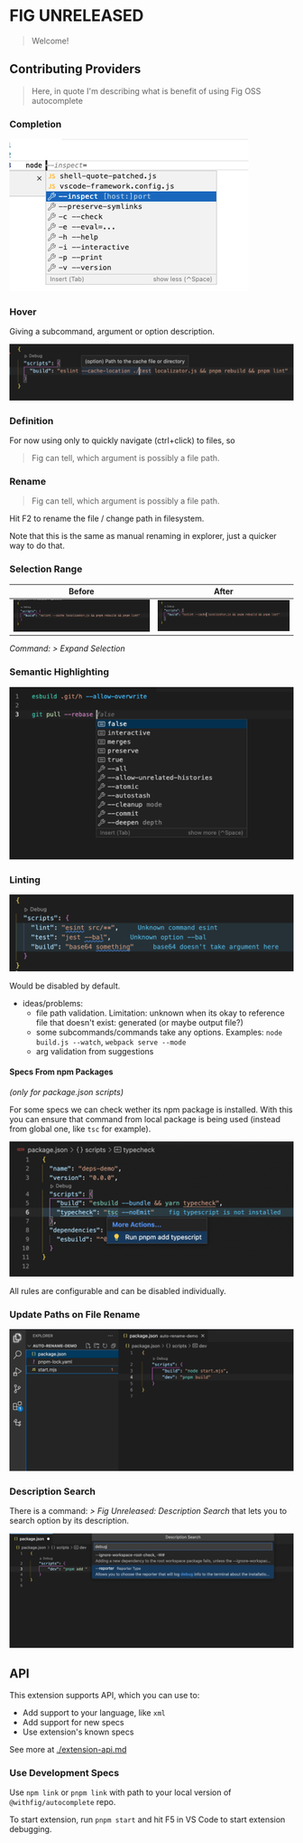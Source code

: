 # FIG UNRELEASED

> Welcome!

## Contributing Providers

> Here, in quote I'm describing what is benefit of using Fig OSS autocomplete

### Completion

![1](media/completions.png)

### Hover

Giving a subcommand, argument or option description.

![2](media/hover.png)

### Definition

For now using only to quickly navigate (ctrl+click) to files, so
> Fig can tell, which argument is possibly a file path.

### Rename

> Fig can tell, which argument is possibly a file path.

Hit F2 to rename the file / change path in filesystem.

Note that this is the same as manual renaming in explorer, just a quicker way to do that.

### Selection Range

| Before                           | After                           |
| -------------------------------- | ------------------------------- |
| ![1](media/before-selection.gif) | ![1](media/after-selection.gif) |

*Command: > Expand Selection*

### Semantic Highlighting

![2](media/semantic-highlighting.png)

### Linting

![1](media/lint.png)

Would be disabled by default.

- ideas/problems:
  - file path validation. Limitation: unknown when its okay to reference file that doesn't exist: generated (or maybe output file?)
  - some subcommands/commands take any options. Examples: `node build.js --watch`, `webpack serve --mode`
  - arg validation from suggestions

#### Specs From npm Packages

*(only for package.json scripts)*

For some specs we can check wether its npm package is installed. With this you can ensure that command from local package is being used (instead from global one, like `tsc` for example).

![specs-from-npm-packages](./media/specs-from-npm-packages.png)

All rules are configurable and can be disabled individually.

### Update Paths on File Rename

![1](media/auto-rename-paths.gif)

### Description Search

There is a command: *> Fig Unreleased: Description Search* that lets you to search option by its description.

![description-search](media/description-search.png)

## API

This extension supports API, which you can use to:

- Add support to your language, like `xml`
- Add support for new specs
- Use extension's known specs

See more at [./extension-api.md](./extension-api.md)

### Use Development Specs

Use `npm link` or `pnpm link` with path to your local version of `@withfig/autocomplete` repo.

To start extension, run `pnpm start` and hit F5 in VS Code to start extension debugging.
